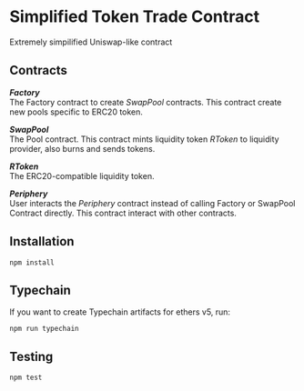 # Simplified Token Trade Contract
Extremely simpilified Uniswap-like contract

## Contracts
***Factory***   
The Factory contract to create *SwapPool* contracts. This contract create new pools specific to ERC20 token.

***SwapPool***      
The Pool contract. This contract mints liquidity token *RToken* to liquidity provider, also burns and sends tokens.

***RToken***      
The ERC20-compatible liquidity token.

***Periphery***   
User interacts the *Periphery* contract instead of calling Factory or SwapPool Contract directly. This contract interact with other contracts. 

## Installation
`npm install ` 

## Typechain
If you want to create Typechain artifacts for ethers v5, run:

`npm run typechain`

## Testing
`npm test `
